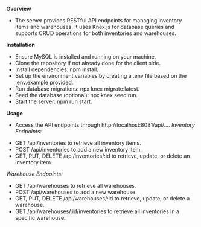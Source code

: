 **Overview**
* The server provides RESTful API endpoints for managing inventory items and warehouses. It uses Knex.js for database queries and supports CRUD operations for both inventories and warehouses.

**Installation**
- Ensure MySQL is installed and running on your machine.
- Clone the repository if not already done for the client side.
- Install dependencies: npm install.
- Set up the environment variables by creating a .env file based on the .env.example provided.
- Run database migrations: npx knex migrate:latest.
- Seed the database (optional): npx knex seed:run.
- Start the server: npm run start.

**Usage**
- Access the API endpoints through http://localhost:8081/api/....
_Inventory Endpoints:_
* GET /api/inventories to retrieve all inventory items.
* POST /api/inventories to add a new inventory item.
* GET, PUT, DELETE /api/inventories/:id to retrieve, update, or delete an inventory item.
  
_Warehouse Endpoints:_
* GET /api/warehouses to retrieve all warehouses.
* POST /api/warehouses to add a new warehouse.
* GET, PUT, DELETE /api/warehouses/:id to retrieve, update, or delete a warehouse.
* GET /api/warehouses/:id/inventories to retrieve all inventories in a specific warehouse.
